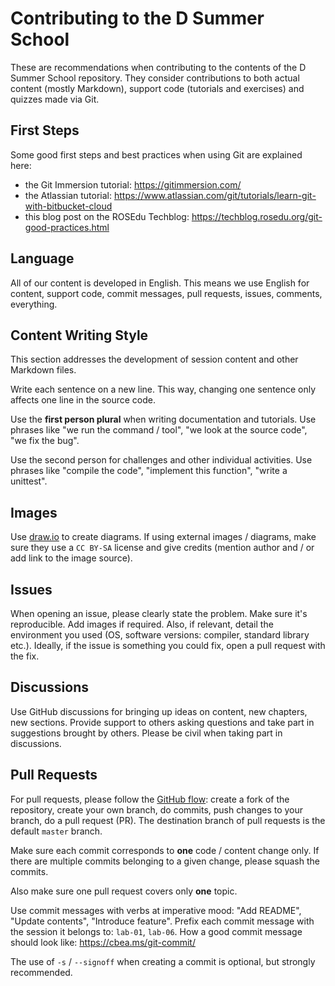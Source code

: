 # Contributing to the D Summer School

These are recommendations when contributing to the contents of the D Summer School repository.
They consider contributions to both actual content (mostly Markdown), support code (tutorials and exercises) and quizzes made via Git.

## First Steps

Some good first steps and best practices when using Git are explained here:
* the Git Immersion tutorial: https://gitimmersion.com/
* the Atlassian tutorial: https://www.atlassian.com/git/tutorials/learn-git-with-bitbucket-cloud
* this blog post on the ROSEdu Techblog: https://techblog.rosedu.org/git-good-practices.html

## Language

All of our content is developed in English.
This means we use English for content, support code, commit messages, pull requests, issues, comments, everything.

## Content Writing Style

This section addresses the development of session content and other Markdown files.

Write each sentence on a new line.
This way, changing one sentence only affects one line in the source code.

Use the **first person plural** when writing documentation and tutorials.
Use phrases like "we run the command / tool", "we look at the source code", "we fix the bug".

Use the second person for challenges and other individual activities.
Use phrases like "compile the code", "implement this function", "write a unittest".

## Images

Use [draw.io](https://app.diagrams.net/) to create diagrams.
If using external images / diagrams, make sure they use a `CC BY-SA` license and give credits (mention author and / or add link to the image source).

## Issues

When opening an issue, please clearly state the problem.
Make sure it's reproducible.
Add images if required.
Also, if relevant, detail the environment you used (OS, software versions: compiler, standard library etc.).
Ideally, if the issue is something you could fix, open a pull request with the fix.

## Discussions

Use GitHub discussions for bringing up ideas on content, new chapters, new sections.
Provide support to others asking questions and take part in suggestions brought by others.
Please be civil when taking part in discussions.

## Pull Requests

For pull requests, please follow the [GitHub flow](https://docs.github.com/en/github/collaborating-with-pull-requests/proposing-changes-to-your-work-with-pull-requests/creating-a-pull-request-from-a-fork): create a fork of the repository, create your own branch, do commits, push changes to your branch, do a pull request (PR).
The destination branch of pull requests is the default `master` branch.

Make sure each commit corresponds to **one** code / content change only.
If there are multiple commits belonging to a given change, please squash the commits.

Also make sure one pull request covers only **one** topic.

Use commit messages with verbs at imperative mood: "Add README", "Update contents", "Introduce feature".
Prefix each commit message with the session it belongs to: `lab-01`, `lab-06`.
How a good commit message should look like: https://cbea.ms/git-commit/

The use of `-s` / `--signoff` when creating a commit is optional, but strongly recommended.
